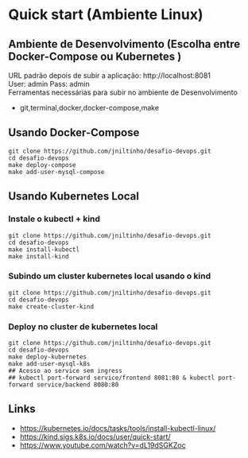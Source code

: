 # Quick start (Ambiente Linux)

## Ambiente de Desenvolvimento (Escolha entre Docker-Compose ou Kubernetes )

URL padrão depois de subir a aplicação: http://localhost:8081 \
User: admin Pass: admin \
Ferramentas necessárias para subir no ambiente de Desenvolvimento
- git,terminal,docker,docker-compose,make

## Usando Docker-Compose

```
git clone https://github.com/jniltinho/desafio-devops.git
cd desafio-devops
make deploy-compose
make add-user-mysql-compose
```

## Usando Kubernetes Local

### Instale o kubectl + kind
```
git clone https://github.com/jniltinho/desafio-devops.git
cd desafio-devops
make install-kubectl
make install-kind
```

### Subindo um cluster kubernetes local usando o kind
```
git clone https://github.com/jniltinho/desafio-devops.git
cd desafio-devops
make create-cluster-kind
```

### Deploy no cluster de kubernetes local
```
git clone https://github.com/jniltinho/desafio-devops.git
cd desafio-devops
make deploy-kubernetes
make add-user-mysql-k8s
## Acesso ao service sem ingress
## kubectl port-forward service/frontend 8081:80 & kubectl port-forward service/backend 8080:80
```

## Links
- https://kubernetes.io/docs/tasks/tools/install-kubectl-linux/
- https://kind.sigs.k8s.io/docs/user/quick-start/
- https://www.youtube.com/watch?v=dL19dSGKZoc
